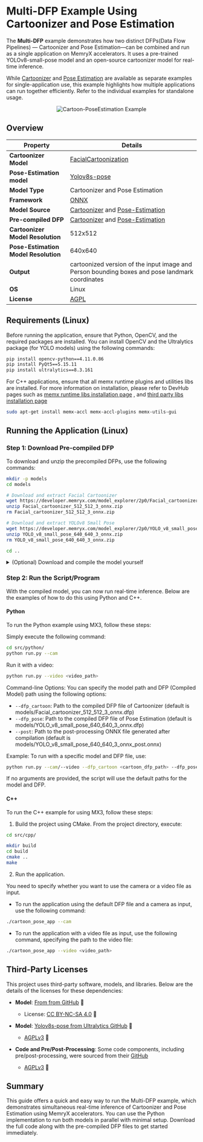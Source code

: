 # Multi-DFP Example Using Cartoonizer and Pose Estimation

The **Multi-DFP** example demonstrates how two distinct DFPs(Data Flow Pipelines) — Cartoonizer and Pose Estimation—can be combined and run as a single application on MemryX accelerators. It uses a pre-trained YOLOv8-small-pose model and an open-source cartoonizer model for real-time inference. 

While [Cartoonizer](../../fun_projects/cartoonizer/README.md) and [Pose Estimation](../../video_inference/pose_estimation_yolov8/README.md) are available as separate examples for single-application use, this example highlights how multiple applications can run together efficiently. Refer to the individual examples for standalone usage.

<p align="center">
  <img src="assets/cartoon_pose.png" alt="Cartoon-PoseEstimation Example">

</p>

## Overview

| Property             | Details                                                                 |
|----------------------|-------------------------------------------------------------------------|
| **Cartoonizer Model**    | [FacialCartoonization](https://github.com/SystemErrorWang/FacialCartoonization) |
| **Pose-Estimation model**  | [Yolov8s-pose](https://docs.ultralytics.com/models/yolov8/)                                            |
| **Model Type**       | Cartoonizer and Pose Estimation                                                        |
| **Framework**        | [ONNX](https://onnx.ai/)                                                   |
| **Model Source**     | [Cartoonizer](https://github.com/SystemErrorWang/FacialCartoonization/blob/master/weight.pth) and [Pose-Estimation](https://docs.ultralytics.com/models/yolov8/)|
| **Pre-compiled DFP** | [Cartoonizer](https://developer.memryx.com/model_explorer/2p0/Facial_cartoonizer_512_512_3_onnx.zip) and [Pose-Estimation](https://developer.memryx.com/model_explorer/2p0/YOLO_v8_small_pose_640_640_3_onnx.zip)        |
| **Cartoonizer Model Resolution** | 512x512                         
| **Pose-Estimation Model Resolution** | 640x640                                                       |
| **Output**           | cartoonized version of the input image and Person bounding boxes and pose landmark coordinates |
| **OS**               | Linux |
| **License**          | [AGPL](LICENSE.md)                                       |

## Requirements (Linux)

Before running the application, ensure that Python, OpenCV, and the required packages are installed. You can install OpenCV and the Ultralytics package (for YOLO models) using the following commands:

```bash
pip install opencv-python==4.11.0.86
pip install PyQt5==5.15.11
pip install ultralytics==8.3.161
```

For C++ applications, ensure that all memx runtime plugins and utilities libs are installed. For more information on installation, please refer to DevHub pages such as [memx runtime libs installation page](https://developer.memryx.com/get_started/install_driver.html) , and [third party libs installation page](https://developer.memryx.com/tutorials/requirements/installation.html)

```bash
sudo apt-get install memx-accl memx-accl-plugins memx-utils-gui 
```

## Running the Application (Linux)

### Step 1: Download Pre-compiled DFP

To download and unzip the precompiled DFPs, use the following commands:
```bash
mkdir -p models
cd models

# Download and extract Facial Cartoonizer
wget https://developer.memryx.com/model_explorer/2p0/Facial_cartoonizer_512_512_3_onnx.zip
unzip Facial_cartoonizer_512_512_3_onnx.zip
rm Facial_cartoonizer_512_512_3_onnx.zip

# Download and extract YOLOv8 Small Pose
wget https://developer.memryx.com/model_explorer/2p0/YOLO_v8_small_pose_640_640_3_onnx.zip
unzip YOLO_v8_small_pose_640_640_3_onnx.zip
rm YOLO_v8_small_pose_640_640_3_onnx.zip

cd ..
```

<details> 

<summary> (Optional) Download and compile the model yourself </summary>

Download the pretrained model weights (weight.pth) from the **FacialCartoonization** GitHub repository

```bash
wget https://github.com/SystemErrorWang/FacialCartoonization/blob/master/weight.pth
```

Export the model to ONNX format. To help with the export process, you can refer to the generate_onnx.py script available in the zip folder, which shows you how to convert the model to ONNX format.

You can now use the MemryX Neural Compiler to compile the model and generate the DFP file required by the accelerator:

```bash
mx_nc -v -m facial-cartoonizer_512.onnx --autocrop -c 4
```

Output:
The MemryX compiler will generate dfp file:

* `facial-cartoonizer_512.dfp`: The DFP file for the main section of the model.

Additional Notes:
* `-v`: Enables verbose output, useful for tracking the compilation process.
* `--autocrop`: This option ensures that any unnecessary parts of the ONNX model (such as pre/post-processing not required by the chip) are cropped out.


Download the pre-trained **YOLOv8s-pose model** and export it to ONNX:

You can use the following code to download the pre-trained yolov8s-pose.pt model and export it to ONNX format:

```bash
from ultralytics import YOLO

# Load a model
model = YOLO("yolov8s-pose.pt")  # load an official model

# Export the model
model.export(format="onnx")
```

You can now use the MemryX Neural Compiler to compile the model and generate the DFP file required by the accelerator:

```bash
mx_nc -v -m yolov8s-pose.onnx --autocrop -c 4 --dfp_fname YOLO_v8_small_pose_640_640_3_onnx
```

Output:
The MemryX compiler will generate two files:

* `yolov8s-pose.dfp`: The DFP file for the main section of the model.
* `yolov8s-pose_post.onnx`: The ONNX file for the cropped post-processing section of the model.

Additional Notes:
* `-v`: Enables verbose output, useful for tracking the compilation process.
* `--autocrop`: This option ensures that any unnecessary parts of the ONNX model (such as pre/post-processing not required by the chip) are cropped out.

</details>

### Step 2: Run the Script/Program

With the compiled model, you can now run real-time inference. Below are the examples of how to do this using Python and C++.

#### Python

To run the Python example using MX3, follow these steps:

Simply execute the following command:

```bash
cd src/python/
python run.py --cam
```
Run it with a video:

```bash
python run.py --video <video_path>
```

Command-line Options:
You can specify the model path and DFP (Compiled Model) path using the following options:

* `--dfp_cartoon`:  Path to the compiled DFP file of Cartoonizer (default is models/Facial_cartoonizer_512_512_3_onnx.dfp)
* `--dfp_pose`:  Path to the compiled DFP file of Pose Estimation (default is models/YOLO_v8_small_pose_640_640_3_onnx.dfp)
* `--post`: Path to the post-processing ONNX file generated after compilation (default is models/YOLO_v8_small_pose_640_640_3_onnx_post.onnx)

Example:
To run with a specific model and DFP file, use:

```bash
python run.py --cam/--video --dfp_cartoon <cartoon_dfp_path> --dfp_pose <pose_dfp_path> --post <pose_post_processing_onnx_path>
```

If no arguments are provided, the script will use the default paths for the model and DFP.

#### C++

To run the C++ example for using MX3, follow these steps:

1. Build the project using CMake. From the project directory, execute:

```bash
cd src/cpp/

mkdir build
cd build
cmake ..
make
```

2. Run the application.

You need to specify whether you want to use the camera or a video file as input.

* To run the application using the default DFP file and a camera as input, use the following command:

```bash
./cartoon_pose_app --cam
```

* To run the application with a video file as input, use the following command, specifying the path to the video file:

```bash
./cartoon_pose_app --video <video_path>
```

<!-- ## Tutorial

A more detailed tutorial with a complete code explanation is available on the [MemryX Developer Hub](https://developer.memryx.com). You can find it [here](https://developer.memryx.com/tutorials/realtime_inf/realtime_pose.html) -->

## Third-Party Licenses

This project uses third-party software, models, and libraries. Below are the details of the licenses for these dependencies:

- **Model**: [From from GitHub](hhttps://github.com/SystemErrorWang/FacialCartoonization) 🔗 
  - License: [CC BY-NC-SA 4.0](https://creativecommons.org/licenses/by-nc-sa/4.0/legalcode) 🔗

- **Model**: [Yolov8s-pose from Ultralytics GitHub](https://docs.ultralytics.com/models/yolov8/) 🔗 
  - [AGPLv3](https://github.com/ultralytics/ultralytics/blob/main/LICENSE) 🔗

- **Code and Pre/Post-Processing**: Some code components, including pre/post-processing, were sourced from their [GitHub](https://github.com/ultralytics/ultralytics)  
  - [AGPLv3](https://github.com/ultralytics/ultralytics/blob/main/LICENSE) 🔗

## Summary

This guide offers a quick and easy way to run the Multi-DFP example, which demonstrates simultaneous real-time inference of Cartoonizer and Pose Estimation using MemryX accelerators. You can use the Python implementation to run both models in parallel with minimal setup. Download the full code along with the pre-compiled DFP files to get started immediately.
